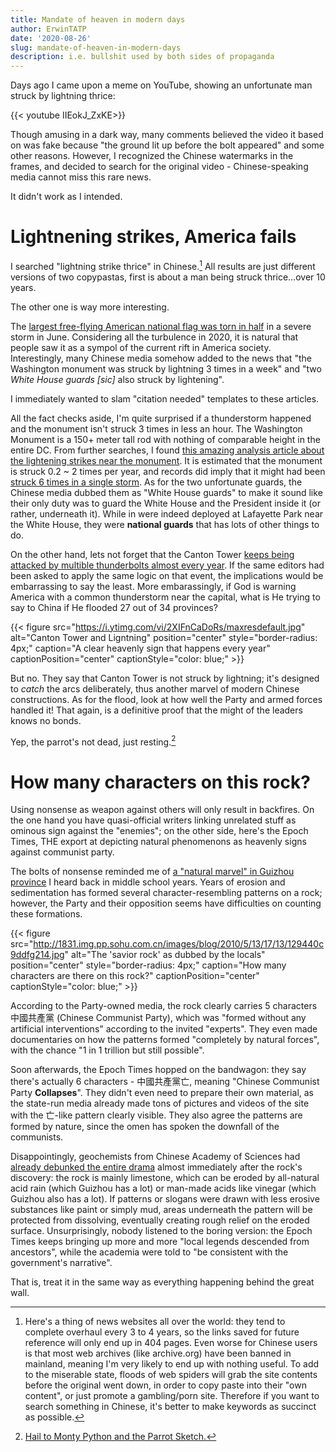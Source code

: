 ```yaml
---
title: Mandate of heaven in modern days
author: ErwinTATP
date: '2020-08-26'
slug: mandate-of-heaven-in-modern-days
description: i.e. bullshit used by both sides of propaganda
---
```


Days ago I came upon a meme on YouTube, showing an unfortunate man struck by lightning thrice:

{{< youtube IIEokJ_ZxKE>}}

Though amusing in a dark way, many comments believed the video it based on was fake because "the ground lit up before the bolt appeared" and some other reasons. However, I recognized the Chinese watermarks in the frames, and decided to search for the original video - Chinese-speaking media cannot miss this rare news. 

It didn't work as I intended.

# Lightnening strikes, America fails

I searched "lightning strike thrice" in Chinese.[^1] All results are just different versions of two copypastas, first is about a man being struck thrice…over 10 years. 

The other one is way more interesting.

The [largest free-flying American national flag was torn in half](https://www.businessinsider.com/largest-american-flag-ripped-in-half-after-storm-2020-6) in a severe storm in June. Considering all the turbulence in 2020, it is natural that people saw it as a sympol of the current rift in America society. Interestingly, many Chinese media somehow added to the news that "the Washington monument was struck by lightning 3 times in a week" and "two *White House guards \[sic\]* also struck by lightening".

I immediately wanted to slam "citation needed" templates to these articles.

All the fact checks aside, I'm quite surprised if a thunderstorm happened and the monument isn't struck 3 times in less an hour. The Washington Monument is a 150+ meter tall rod with nothing of comparable height in the entire DC. From further searches, I found [this amazing analysis article about the lightening strikes near the monument](https://www.washingtonpost.com/weather/2020/06/09/lightning-strikes-washington-monument/). It is estimated that the monument is struck 0.2 ~ 2 times per year, and records did imply that it might had been [struck 6 times in a single storm](http://ira.usf.edu/CAM/exhibitions/1998_12_McCollum/supplemental_didactics/14.Colton.pdf). As for the two unfortunate guards, the Chinese media dubbed them as "White House guards" to make it sound like their only duty was to guard the White House and the President inside it (or rather, underneath it). While in were indeed deployed at Lafayette Park near the White House, they were **national guards** that has lots of other things to do. 

On the other hand, lets not forget that the Canton Tower [keeps being attacked by multible thunderbolts almost every year](https://www.hk01.com/%E5%A4%A7%E5%9C%8B%E5%B0%8F%E4%BA%8B/483141/%E7%B6%B2%E6%B0%91%E6%8B%8D%E5%88%B0%E5%BB%A3%E5%B7%9E%E5%A1%94-%E8%A2%AB%E9%9B%B7%E5%8A%88-%E5%85%A8%E9%81%8E%E7%A8%8B-%E5%AE%98%E6%96%B9%E6%BE%84%E6%B8%85-%E6%98%AF%E4%B8%BB%E5%8B%95-%E6%8E%A5%E9%96%83-%E9%81%BF%E9%9B%B7). If the same editors had been asked to apply the same logic on that event, the implications would be embarrassing to say the least. More embarassingly, if God is warning America with a common thunderstorm near the capital, what is He trying to say to China if He flooded 27 out of 34 provinces?

{{< figure src="https://i.ytimg.com/vi/2XIFnCaDoRs/maxresdefault.jpg" alt="Canton Tower and Ligntning" position="center" style="border-radius: 4px;" caption="A clear heavenly sign that happens every year" captionPosition="center" captionStyle="color: blue;" >}}

But no. They say that Canton Tower is not struck by lightning; it's designed to *catch* the arcs deliberately, thus another marvel of modern Chinese constructions. As for the flood, look at how well the Party and armed forces handled it! That again, is a definitive proof that the might of the leaders knows no bonds.

Yep, the parrot's not dead, just resting.[^2]

# How many characters on this rock?
Using nonsense as weapon against others will only result in backfires. On the one hand you have quasi-official writers linking unrelated stuff as ominous sign against the "enemies"; on the other side, here's the Epoch Times, THE export at depicting natural phenomenons as heavenly signs against communist party.

The bolts of nonsense reminded me of [a "natural marvel" in Guizhou province](t.ly/wUFO) I heard back in middle school years. Years of erosion and sedimentation has formed several character-resembling patterns on a rock; however, the Party and their opposition seems have difficulties on counting these formations.

{{< figure src="http://1831.img.pp.sohu.com.cn/images/blog/2010/5/13/17/13/129440c9ddfg214.jpg" alt="The 'savior rock' as dubbed by the locals" position="center" style="border-radius: 4px;" caption="How many characters are there on this rock?" captionPosition="center" captionStyle="color: blue;" >}}

According to the Party-owned media, the rock clearly carries 5 characters 中國共產黨 (Chinese Communist Party), which was "formed without any artificial interventions" according to the invited "experts". They even made documentaries on how the patterns formed "completely by natural forces", with the chance "1 in 1 trillion but still possible". 

Soon afterwards, the Epoch Times hopped on the bandwagon: they say there's actually 6 characters - 中國共產黨亡, meaning "Chinese Communist Party **Collapses**". They didn't even need to prepare their own material, as the state-run media already made tons of pictures and videos of the site with the 亡-like pattern clearly visible. They also agree the patterns are formed by nature, since the omen has spoken the downfall of the communists.

Disappointingly, geochemists from Chinese Academy of Sciences had [already debunked the entire drama](http://web.archive.org/web/20191017070819/http://tigerliuhu.blog.sohu.com/240438504.html) almost immediately after the rock's discovery: the rock is mainly limestone, which can be eroded by all-natural acid rain (which Guizhou has a lot) or man-made acids like vinegar (which Guizhou also has a lot). If patterns or slogans were drawn with less erosive substances like paint or simply mud, areas underneath the pattern will be protected from dissolving, eventually creating rough relief on the eroded surface. Unsurprisingly, nobody listened to the boring version: the Epoch Times keeps bringing up more and more "local legends descended from ancestors", while the academia were told to "be consistent with the government's narrative".

That is, treat it in the same way as everything happening behind the great wall.

[^1]: Here's a thing of news websites all over the world: they tend to complete overhaul every 3 to 4 years, so the links saved for future reference will only end up in 404 pages. Even worse for Chinese users is that most web archives (like archive.org) have been banned in mainland, meaning I'm very likely to end up with nothing useful. To add to the miserable state, floods of web spiders will grab the site contents before the original went down, in order to copy paste into their "own content", or just promote a gambling/porn site. Therefore if you want to search something in Chinese, it's better to make keywords as succinct as possible.

[^2]: [Hail to Monty Python and the Parrot Sketch.](https://www.youtube.com/watch?v=vnciwwsvNcc)